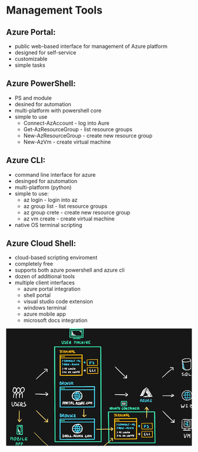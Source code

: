 # Management Tools

## Azure Portal:
- public web-based interface for management of Azure platform
- designed for self-service
- customizable
- simple tasks

## Azure PowerShell:

- PS and module
- desined for automation
- multi-platform with powershell core
- simple to use
    - Connect-AzAccount - log into Aure
    - Get-AzResourceGroup - list resource groups
    - New-AzResourceGroup - create new resource group
    - New-AzVm - create virtual machine

## Azure CLI:
- command line interface for azure
- desinged for azutomation
- multi-platform (python)
- simple to use:
    - az login - login into az
    - az group list - list resource groups
    - az group crete - create new resource group
    - az vm create - create virtual machine
- native OS terminal scripting

## Azure Cloud Shell:
- cloud-based scripting enviroment
- completely free
- supports both azure powershell and azure cli
- dozen of additional tools
- multiple client interfaces
    - azure portal integration
    - shell portal
    - visual studio code extension
    - windows terminal
    - azure mobile app
    - microsoft docs integration

<img src="..\Images\managementTools.png" alt="managementTools.png" />